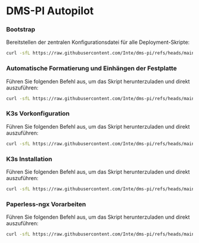 # DMS-PI Autopilot

### Bootstrap

Bereitstellen der zentralen Konfigurationsdatei für alle Deployment-Skripte:
```bash
curl -sfL https://raw.githubusercontent.com/Inte/dms-pi/refs/heads/main/autopilot/bootstrap.sh | sudo sh -
```

### Automatische Formatierung und Einhängen der Festplatte

Führen Sie folgenden Befehl aus, um das Skript herunterzuladen und direkt auszuführen:
```bash
curl -sfL https://raw.githubusercontent.com/Inte/dms-pi/refs/heads/main/autopilot/storage_prep.sh | sudo sh -
```

### K3s Vorkonfiguration

Führen Sie folgenden Befehl aus, um das Skript herunterzuladen und direkt auszuführen:
```bash
curl -sfL https://raw.githubusercontent.com/Inte/dms-pi/refs/heads/main/autopilot/k3s_prep.sh | sudo sh -
```

### K3s Installation

Führen Sie folgenden Befehl aus, um das Skript herunterzuladen und direkt auszuführen:
```bash
curl -sfL https://raw.githubusercontent.com/Inte/dms-pi/refs/heads/main/autopilot/k3s_install.sh | sudo sh -
```

### Paperless-ngx Vorarbeiten

Führen Sie folgenden Befehl aus, um das Skript herunterzuladen und direkt auszuführen:
```bash
curl -sfL https://raw.githubusercontent.com/Inte/dms-pi/refs/heads/main/autopilot/paperless-ngx_prep.sh | sh -
```